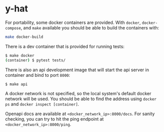 # y-hat

For portability, some docker containers are provided.  With `docker`,
`docker-compose`, and `make` available you should be able to build the
containers with:

``` bash
make docker-build
```

There is a dev container that is provided for running tests:

``` bash
$ make docker
(container) $ pytest tests/
```


There is also an api development image that will start the api server in
container and bind to port `8000`:

``` bash
$ make api
```

A docker network is not specified, so the local system's default docker network
will be used.  You should be able to find the address using `docker ps` and
`docker inspect [container]`.

Openapi docs are available at `<docker_network_ip>:8000/docs`.  For sanity
checking, you can try to hit the ping endpoint at
`<docker_network_ip>:8000/ping`.
